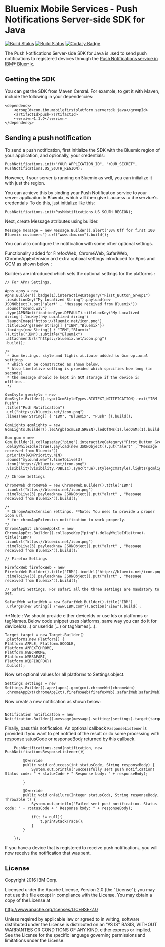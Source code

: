 # Bluemix Mobile Services - Push Notifications Server-side SDK for Java
[![Build Status](https://travis-ci.org/ibm-bluemix-mobile-services/bms-pushnotifications-serversdk-java.svg?branch=master)](https://travis-ci.org/ibm-bluemix-mobile-services/bms-pushnotifications-serversdk-java)
[![Build Status](https://travis-ci.org/ibm-bluemix-mobile-services/bms-pushnotifications-serversdk-java.svg?branch=development)](https://travis-ci.org/ibm-bluemix-mobile-services/bms-pushnotifications-serversdk-java)
[![Codacy Badge](https://api.codacy.com/project/badge/Grade/fe43788a157c4c4b971a8918d29c4469)](https://www.codacy.com/app/ibm-bluemix-mobile-services/bms-pushnotifications-serversdk-java?utm_source=github.com&amp;utm_medium=referral&amp;utm_content=ibm-bluemix-mobile-services/bms-pushnotifications-serversdk-java&amp;utm_campaign=Badge_Grade)

The Push Notifications Server-side SDK for Java is used to send push notifications to registered devices through the [Push Notifications service in IBM® Bluemix](https://console.ng.bluemix.net/docs/services/mobilepush/index.html).

## Getting the SDK

You can get the SDK from Maven Central. For example, to get it with Maven, include the following in your dependencies:

```
<dependency>
	<groupId>com.ibm.mobilefirstplatform.serversdk.java</groupId>
	<artifactId>push</artifactId>
	<version>1.1.0</version>
</dependency>
```

## Sending a push notification

To send a push notification, first initialize the SDK with the Bluemix region of your application, and optionally, your credentials:

```
PushNotifications.init("YOUR_APPLICATION_ID", "YOUR_SECRET", PushNotifications.US_SOUTH_REGION); 
```

However, if your server is running on Bluemix as well, you can initialize it with just the region. 

You can achieve this by binding your Push Notification service to your server application in Bluemix, which will then give it access to the service's credentials. To do this, just initialize like this:

```
PushNotifications.init(PushNotifications.US_SOUTH_REGION);
```

Next, create Message attributes using builder.

```
Message message = new Message.Builder().alert("20% Off for first 100 Bluemix customers").url("www.ibm.com").build();

```
You can also configure the notification with some other optional settings.

Functionality added for FirefoxWeb, ChromeWeb, SafariWeb, ChromeAppExtension and extra optional settings introduced for Apns and GCM as shown below :

Builders are introduced which sets the optional settings for the platforms : 
```
// For APns Settings.
	
Apns apns = new Apns.Builder().badge(1).interactiveCategory("First_Button_Group1")
.iosActionKey("My Localized String").payload(new JSONObject().put("alert" , "Message received from Bluemix"))
.sound("sound.wav")
.type(APNSNotificationType.DEFAULT).titleLocKey("My Localized String").locKey("My Localized String")
.launchImage("https://bluemix.net/icon.png")
.titleLocArgs(new String[] {"IBM","Bluemix"})
.locArgs(new String[] { "IBM","Bluemix" }).title("IBM").subtitle("Bluemix")
.attachmentUrl("https://bluemix.net/icon.png")
.build();

/*
 * Gcm Settings, style and lights attibute addded to Gcm optional settings
 * which can be constructed as shown below.
 * Also timetolive setting is provided which specifies how long (in seconds)
 * the message should be kept in GCM storage if the device is offline..
 */

GcmStyle gcmstyle = new GcmStyle.Builder().type(GcmStyleTypes.BIGTEXT_NOTIFICATION).text("IBM Push")
.title("Push Notification")
.url("https://bluemix.net/icon.png")
.lines(new String[] { "IBM", "Bluemix", "Push" }).build();

GcmLights gcmlights = new GcmLights.Builder().ledArgb(GcmLED.GREEN).ledOffMs(1).ledOnMs(1).build();

Gcm gcm = new Gcm.Builder().collapseKey("ping").interactiveCategory("First_Button_Group1")
.delayWhileIdle(true).payload(new JSONObject().put("alert" , "Message received from Bluemix"))
.priority(GCMPriority.MIN)
.sound("mysound.wav").timeToLive(3)
.icon("https://bluemix.net/icon.png")
.visibility(Visibility.PUBLIC).sync(true).style(gcmstyle).lights(gcmlights).build();

// Chrome Settings	
	
ChromeWeb chromeWeb = new ChromeWeb.Builder().title("IBM")
.iconUrl("https://bluemix.net/icon.png")
.timeToLive(3).payload(new JSONObject().put("alert" , "Message received from Bluemix")).build();

/*
 * ChromeAppExtension settings. **Note: You need to provide a proper icon url 
 * for chromAppExtension notification to work properly.		
*/
ChromeAppExt chromeAppExt = new ChromeAppExt.Builder().collapseKey("ping").delayWhileIdle(true).
title("IBM")
.iconUrl("https://bluemix.net/icon.png")
.timeToLive(3).payload(new JSONObject().put("alert" , "Message received from Bluemix")).build();

// Firefox Settings		

FirefoxWeb firefoxWeb = new FirefoxWeb.Builder().title("IBM").iconUrl("https://bluemix.net/icon.png")
.timeToLive(3).payload(new JSONObject().put("alert" , "Message received from Bluemix")).build();

// Safari Settings. For safari all the three settings are mandatory to set.	
	
SafariWeb safariWeb = new SafariWeb.Builder().title("IBM")
.urlArgs(new String[] {"www.IBM.com"}).action("View").build();
```
**Note : We should provide either deviceIds or userIds or platforms or tagNames.
Below code snippet uses platforms, same way you can do it for deviceIds(...) or userIds (...) or tagNames(...).
```
Target target = new Target.Builder()
.platforms(new Platform[] {
Platform.APPLE, Platform.GOOGLE,
Platform.APPEXTCHROME,
Platform.WEBCHROME,
Platform.WEBSAFARI, 
Platform.WEBFIREFOX})
.build();

```		
Now set optional values for all platforms to Settings object.
```
Settings settings = new Settings.Builder().apns(apns).gcm(gcm).chromeWeb(chromeWeb)
.chromeAppExt(chromeAppExt).firefoxWeb(firefoxWeb).safariWeb(safariWeb).build();
```		

Now create a new notification as shown below:

```

Notification notification = new Notification.Builder().message(message).settings(settings).target(target).build(); 

```

Finally, pass this notification.
An optional callback `ResponseListener` is provided if you want to get notified of the result or do 
some processing with response satusCode or responseBody returned by this callback.

```
	PushNotifications.send(notification, new PushNotificationsResponseListener(){

		@Override
		public void onSuccess(int statusCode, String responseBody) {
			System.out.println("Successfully sent push notification! Status code: " + statusCode + " Response body: " + responseBody);
			
		}

		@Override
		public void onFailure(Integer statusCode, String responseBody, Throwable t) {
			System.out.println("Failed sent push notification. Status code: " + statusCode + " Response body: " + responseBody);
				
			if(t != null){
				t.printStackTrace();
			}
		}
			
	});
```

If you have a device that is registered to receive push notifications, you will now receive the notification that was sent.

## License

Copyright 2016 IBM Corp.

Licensed under the Apache License, Version 2.0 (the "License"); you may not use this file except in compliance with the License. You may obtain a copy of the License at

http://www.apache.org/licenses/LICENSE-2.0

Unless required by applicable law or agreed to in writing, software distributed under the License is distributed on an "AS IS" BASIS, WITHOUT WARRANTIES OR CONDITIONS OF ANY KIND, either express or implied. See the License for the specific language governing permissions and limitations under the License.
